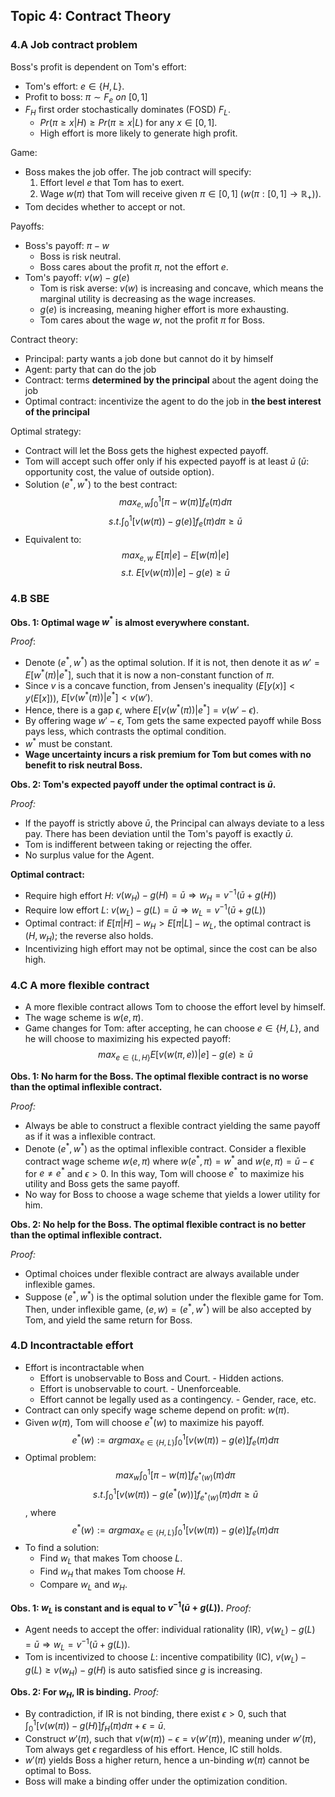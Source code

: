 ## Topic 4: Contract Theory
### 4.A Job contract problem
Boss's profit is dependent on Tom's effort:
* Tom's effort: $e \in \{H,L\}$.
* Profit to boss: $\pi \sim F_e \ on \ [0,1]$
* $F_H$ first order stochastically dominates (FOSD) $F_L$.
  * $Pr(\pi \geq x | H) \geq Pr(\pi \geq x | L)$ for any $x \in [0,1]$.
  * High effort is more likely to generate high profit.


Game: 
* Boss makes the job offer. The job contract  will specify:
  1. Effort level $e$ that Tom has to exert.
  2. Wage $w(\pi)$ that Tom will receive given $\pi \in [0,1]$ ($w(\pi:[0,1] \to \mathbb{R}_+)$).
* Tom decides whether to accept or not.

Payoffs:
* Boss's payoff: $\pi - w$
  * Boss is risk neutral.
  * Boss cares about the profit $\pi$, not the effort $e$.
* Tom's payoff: $v(w) - g(e)$
  * Tom is risk averse: $v(w)$ is increasing and concave, which means the marginal utility is decreasing as the wage increases.
  * $g(e)$ is increasing, meaning higher effort is more exhausting.
  * Tom cares about the wage $w$, not the profit $\pi$ for Boss.

Contract theory:
* Principal: party wants a job done but cannot do it by himself
* Agent: party that can do the job
* Contract: terms **determined by the principal** about the agent doing the job
* Optimal contract: incentivize the agent to do the job in **the best interest of the principal**

Optimal strategy:
* Contract will let the Boss gets the highest expected payoff.
* Tom will accept such offer only if his expected payoff is at least $\bar{u}$ ($\bar{u}$: opportunity cost, the value of outside option).
* Solution $(e^*,w^*)$ to the best contract:
$$max_{e,w} \int_0^1 [\pi-w(\pi)]f_e(\pi)d\pi$$
$$s.t. \int_0^1 [v(w(\pi))-g(e)]f_e(\pi)d\pi \geq \bar{u}$$
* Equivalent to:
$$max_{e,w} \ E[\pi|e]-E[w(\pi)|e]$$
$$s.t. \ E[v(w(\pi))|e]-g(e) \geq \bar{u}$$

### 4.B SBE
**Obs. 1: Optimal wage $w^*$ is almost everywhere constant.**

*Proof*: 
* Denote $(e^*,w^*)$ as the optimal solution. If it is not, then denote it as $w'=E[w^*(\pi)|e^*]$, such that it is now a non-constant function of $\pi$.
* Since $v$ is a concave function, from Jensen's inequality ($E[y(x)] < y(E[x])$), $E[v(w^*(\pi))|e^*] < v(w')$.
* Hence, there is a gap $\epsilon$, where $E[v(w^*(\pi))|e^*] = v(w'-\epsilon)$.
* By offering wage $w'-\epsilon$, Tom gets the same expected payoff while Boss pays less, which contrasts the optimal condition.
* $w^*$ must be constant.
* **Wage uncertainty incurs a risk premium for Tom but comes with no benefit to risk neutral Boss.**

**Obs. 2: Tom's expected payoff under the optimal contract is $\bar{u}$.**

*Proof:*
* If the payoff is strictly above $\bar{u}$, the Principal can always deviate to a less pay. There has been deviation until the Tom's payoff is exactly $\bar{u}$.
* Tom is indifferent between taking or rejecting the offer.
* No surplus value for the Agent.

**Optimal contract:**
* Require high effort $H$: $v(w_H)-g(H)=\bar{u} \Rightarrow w_H=v^{-1}(\bar{u}+g(H))$
* Require low effort $L$: $v(w_L)-g(L)=\bar{u} \Rightarrow w_L=v^{-1}(\bar{u}+g(L))$
* Optimal contract: if $E[\pi|H]-w_H > E[\pi|L]-w_L$, the optimal contract is $(H,w_H)$; the reverse also holds.
* Incentivizing high effort may not be optimal, since the cost can be also high.

### 4.C A more flexible contract
* A more flexible contract allows Tom to choose the effort level by himself.
* The wage scheme is $w(e,\pi)$.
* Game changes for Tom: after accepting, he can choose $e \in \{H,L\}$, and he will choose to maximizing his expected payoff:
$$max_{e\in\{L,H\}}E[v(w(\pi,e))|e]-g(e) \geq \bar{u}$$

**Obs. 1: No harm for the Boss. The optimal flexible contract is no worse than the optimal inflexible contract.**

*Proof:*
* Always be able to construct a flexible contract yielding the same payoff as if it was a inflexible contract. 
* Denote $(e^*,w^*)$ as the optimal inflexible contract. Consider a flexible contract wage scheme $w(e,\pi)$ where $w(e^*,\pi)=w^*$ and $w(e,\pi)=\bar{u}-\epsilon$ for $e \neq e^*$ and $\epsilon > 0$. In this way, Tom will choose $e^*$ to maximize his utility and Boss gets the same payoff.
* No way for Boss to choose a wage scheme that yields a lower utility for him.

**Obs. 2: No help for the Boss. The optimal flexible contract is no better than the optimal inflexible contract.**

*Proof:*
* Optimal choices under flexible contract are always available under inflexible games.
* Suppose $(e^*,w^*)$ is the optimal solution under the flexible game for Tom. Then, under inflexible game, $(e,w)=(e^*,w^*)$ will be also accepted by Tom, and yield the same return for Boss.

### 4.D Incontractable effort
* Effort is incontractable when 
  * Effort is unobservable to Boss and Court. - Hidden actions.
  * Effort is unobservable to court. - Unenforceable.
  * Effort cannot be legally used as a contingency. - Gender, race, etc.
* Contract can only specify wage scheme depend on profit: $w(\pi)$.
* Given $w(\pi)$, Tom will choose $e^*(w)$ to maximize his payoff.
$$e^*(w):=argmax_{e\in\{H,L\}}\int_0^1[v(w(\pi))-g(e)]f_e(\pi)d\pi$$
* Optimal problem:
$$max_{w} \int_0^1 [\pi-w(\pi)]f_{e^*(w)}(\pi)d\pi$$
$$s.t. \int_0^1 [v(w(\pi))-g(e^*(w))]f_{e^*(w)}(\pi)d\pi \geq \bar{u}$$
, where
$$e^*(w):=argmax_{e\in\{H,L\}}\int_0^1[v(w(\pi))-g(e)]f_e(\pi)d\pi$$
* To find a solution:
  * Find $w_L$ that makes Tom choose $L$.
  * Find $w_H$ that makes Tom choose $H$.
  * Compare $w_L$ and $w_H$.

**Obs. 1: $w_L$ is constant and is equal to $v^{-1}(\bar{u}+g(L))$.**
*Proof:*
* Agent needs to accept the offer: individual rationality (IR), $v(w_L)-g(L)=\bar{u} \Rightarrow w_L=v^{-1}(\bar{u}+g(L))$.
* Tom is incentivized to choose $L$: incentive compatibility (IC), $v(w_L)-g(L) \geq v(w_H)-g(H)$ is auto satisfied since $g$ is increasing.

**Obs. 2: For $w_H$, IR is binding.**
*Proof:*
* By contradiction, if IR is not binding, there exist $\epsilon > 0$, such that $\int_0^1 [v(w(\pi))-g(H)]f_H(\pi)d\pi + \epsilon = \bar{u}$.
* Construct $w'(\pi)$, such that $v(w(\pi)) - \epsilon = v(w'(\pi))$, meaning under $w'(\pi)$, Tom always get $\epsilon$ regardless of his effort. Hence, IC still holds.
* $w'(\pi)$ yields Boss a higher return, hence a un-binding $w(\pi)$ cannot be optimal to Boss.
* Boss will make a binding offer under the optimization condition.
